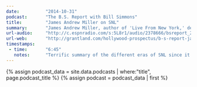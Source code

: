 ```yaml
---
date:          "2014-10-31"
podcast:       "The B.S. Report with Bill Simmons"
title:         "James Andrew Miller on SNL"
summary:       "James Andrew Miller, author of 'Live From New York,' describes on his favorite moments from the history of 'Saturday Night Live'. Great discussion of the ever-changing cast and the different eras we fondly remember. Includes talk about favorite skits, most prolific cast members, chemistry of 'Weekend Update', and so on."
url-audio:     "http://c.espnradio.com/s:5L8r1/audio/2378666/bsreport_2014-10-31-124106.64k.mp3"
url-web:       "http://grantland.com/hollywood-prospectus/b-s-report-james-andrew-miller/"
timestamps:
 - time:       "6:45"
   notes:      "Terrific summary of the different eras of SNL since it came on the air: from John Belushi / Dan Aykroyd / Bill Murray, to Eddie Murphy / Dana Carvey / Phil Artman / Mike Meyers, to Adam Sandler / Will Ferrell / Norm Macdonald, to Tina Fey / Amy Poehler / Seth Myers / Bill Hader, and into the current cast. Gives a really good overview of the immense talent the show has seen, and paints in broad strokes how the cliques have transitioned from one age to another."
---
```


{% assign podcast_data = site.data.podcasts | where:"title", page.podcast_title %}
{% assign podcast = podcast_data | first %}